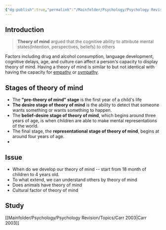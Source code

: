 ```yaml
---
{"dg-publish":true,"permalink":"/Mainfolder/Psychology/Psychology Revision/Topics/Theory of mind/"}
---
```


## Introduction
>**Theory of mind** argued that the cognitive ability to attribute mental states(Intention, perspectives, beliefs) to others

Factors including drug and alcohol consumption, language development, cognitive delays, age, and culture can affect a person's capacity to display theory of mind. Having a theory of mind is similar to but not identical with having the capacity for [empathy](https://en.wikipedia.org/wiki/Empathy "Empathy") or [sympathy](https://en.wikipedia.org/wiki/Sympathy "Sympathy").

## Stages of theory of mind
- The **"pre-theory of mind" stage** is the first year of a child's life
- **The desire stage of theory of mind** is the ability to detect that someone wants something or wants something to happen.
- The **belief-desire stage of theory of mind**, which begins around three years of age, is when children are able to make mental representations of the world.
- The final stage, the **representational stage of theory of mind**, begins at around four years of age.
- 
## Issue
- When do we develop our theory of mind -- start from 18 month of children to 4 years old.
- To what extend, we can understand others by theory of mind 
- Does animals have theory of mind
- Cultural factor of theory of mind

## Study
[[Mainfolder/Psychology/Psychology Revision/Topics/Carr 2003\|Carr 2003]] 